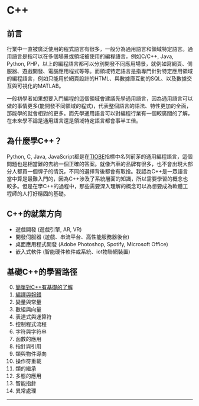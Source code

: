 # C++
## 前言
行業中一直被廣泛使用的程式語言有很多，一般分為通用語言和領域特定語言。通用語言是指可以在多個場景或領域被使用的編程語言，例如C/C++, Java, Python, PHP，以上的編程語言都可以分別開發不同應用場景，就例如寫網頁、伺服器、遊戲開發、電腦應用程式等等。而領域特定語言是指專門針對特定應用領域的編程語言，例如只能用於網頁設計的HTML、與數據庫互動的SQL、以及數據交互與可視化的MATLAB。

一般初學者如果想要入門編程的這個領域會建議先學通用語言，因為通用語言可以做的事情更多(能開發不同領域的程式)，代表整個語言的語法、特性更加的全面，那能學的就會相對的更多。而先學通用語言可以對編程行業有一個較廣闊的了解，在未來學不論是通用語言還是領域特定語言都會事半工倍。

## 為什麼學C++？
Python, C, Java, JavaScript都是在[TIOBE](https://www.tiobe.com/tiobe-index/)指標中名列前茅的通用編程語言，這個問題也是相當難的去給一個正確的答案。就像汽車的品牌有很多，也不會出現大部分人都買一個牌子的情況，不同的選擇背後都會有取捨。我認為C++是一眾語言當中算是最難入門的，因為C++涉及了系統層面的知識，所以需要學習的概念也較多。但是在學C++的過程中，那些需要深入理解的概念可以為想要成為軟體工程師的人打好穩固的基礎。

## C++的就業方向
* 遊戲開發 (遊戲引擎, AR, VR)
* 開發伺服器 (遊戲、串流平台、高性能服務器後台)
* 桌面應用程式開發 (Adobe Photoshop, Spotify, Microsoft Office)
* 嵌入式軟件 (智能硬件軟件或系統、iot物聯網裝置)

## 基礎C++的學習路徑
0. [簡單對C++有基礎的了解](./docs/00-introduction.md)
1. [編譯與報錯](./docs/01-compile-errors.md)
2. 變量與常量
3. 數組與向量
4. 表達式與運算符
5. 控制程式流程
6. 字符與字符串
7. 函數的應用
8. 指針與引用
9. 類與物件導向
10. 操作符重載
11. 類的繼承
12. 多態的應用
13. 智能指針
14. 異常處理

---